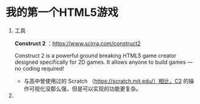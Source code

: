 # 我的第一个HTML5游戏

1. 工具

    **Construct 2** ：https://www.scirra.com/construct2

    Construct 2 is a powerful ground breaking HTML5 game creator designed specifically for 2D games. It allows anyone to build games — no coding required!

    * 与高中曾使用过的 Scratch （https://scratch.mit.edu/）相比，C2 的操作可视化没那么强，但是可以实现的功能更复杂。

2. 